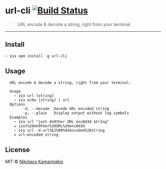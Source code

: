 # url-cli [![Build Status](https://travis-ci.org/k4m4/url-cli.svg?branch=master)](https://travis-ci.org/k4m4/url-cli)

> URL encode & decode a string, right from your terminal.

---

## Install

```
~ ❯❯❯ npm install -g url-cli
```


## Usage

```
  URL encode & decode a string, right from your terminal.

  Usage
    ~ ❯❯❯ url [string]
    ~ ❯❯❯ echo [string] | url
  Options
        -d, --decode  Decode URL encoded string
        -p, --plain   Display output without log symbols
  Examples
    ~ ❯❯❯ url "just 4n0ther URL enc0d3d $tr1ng"  
    ✔ just%204n0ther%20URL%20enc0d3d
    ~ ❯❯❯ url -d url%E2%80%93encoded%20string
    ✔ url–encoded string
```


## License

MIT © [Nikolaos Kamarinakis](https://nikolaskama.me)